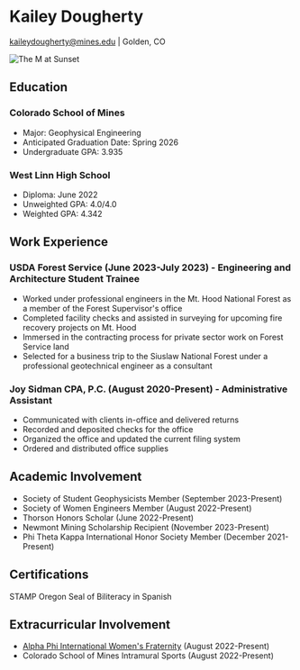 # **Kailey Dougherty** 

kaileydougherty@mines.edu | Golden, CO

![The M at Sunset]("C:\Users\Kailey\Pictures\golden-at-sunset.jpg")

## **Education**

### **Colorado School of Mines**
- Major: Geophysical Engineering
- Anticipated Graduation Date: Spring 2026
- Undergraduate GPA: 3.935

### **West Linn High School**
- Diploma: June 2022
- Unweighted GPA: 4.0/4.0
- Weighted GPA: 4.342

## **Work Experience**

### **USDA Forest Service (June 2023-July 2023) - Engineering and Architecture Student Trainee**
- Worked under professional engineers in the Mt. Hood National Forest as a member of the Forest Supervisor's office
- Completed facility checks and assisted in surveying for upcoming fire recovery projects on Mt. Hood
- Immersed in the contracting process for private sector work on Forest Service land
- Selected for a business trip to the Siuslaw National Forest under a professional geotechnical engineer as a consultant

### **Joy Sidman CPA, P.C. (August 2020-Present) - Administrative Assistant**
- Communicated with clients in-office and delivered returns
- Recorded and deposited checks for the office
- Organized the office and updated the current filing system
- Ordered and distributed office supplies

## **Academic Involvement** 

- Society of Student Geophysicists Member (September 2023-Present)
- Society of Women Engineers Member (August 2022-Present)
- Thorson Honors Scholar (June 2022-Present)
- Newmont Mining Scholarship Recipient (November 2023-Present)
- Phi Theta Kappa International Honor Society Member (December 2021-Present)

## **Certifications**

STAMP Oregon Seal of Biliteracy in Spanish

## **Extracurricular Involvement**

- [Alpha Phi International Women's Fraternity](https://alphaphi.org) (August 2022-Present)
- Colorado School of Mines Intramural Sports (August 2022-Present)
